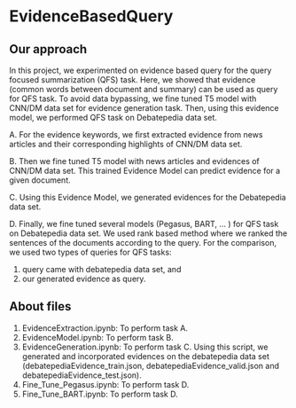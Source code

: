 # EvidenceBasedQuery
## Our approach
In this project, we experimented on evidence based query for the query focused summarization (QFS) task.
Here, we showed that evidence (common words between document and summary) can be used as query for QFS task. 
To avoid data bypassing, we fine tuned T5 model with CNN/DM data set for evidence generation task. Then, using this evidence model, we performed QFS task on Debatepedia data set.

A. For the evidence keywords, we first extracted evidence from news articles and their corresponding highlights of CNN/DM data set.

B. Then we fine tuned T5 model with news articles and evidences of CNN/DM data set. This trained Evidence Model can predict evidence for a given document.

C. Using this Evidence Model, we generated evidences for the Debatepedia data set.

D. Finally, we fine tuned several models (Pegasus, BART, ... ) for QFS task on Debatepedia data set. We used rank based method where we ranked the sentences of the documents according to the query. For the comparison, we used two types of queries for QFS tasks: 
1. query came with debatepedia data set, and 
2. our generated evidence as query.
## About files
1. EvidenceExtraction.ipynb: To perform task A.
2. EvidenceModel.ipynb: To perform task B.
3. EvidenceGeneration.ipynb: To perform task C. Using this script, we generated and incorporated evidences on the debatepedia data set (debatepediaEvidence_train.json, debatepediaEvidence_valid.json and debatepediaEvidence_test.json).
4. Fine_Tune_Pegasus.ipynb: To perform task D. 
5. Fine_Tune_BART.ipynb: To perform task D.
